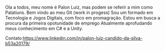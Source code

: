Ola a todos, meu nome é Palon Luiz, mas podem se referir a mim como Palatiuns. 
Bem vindo ao meu Git (work in progess) Sou um formado em Tecnologia e Jogos Digitais, com foco em promagração.
Estou em busca a procura da primeira opotunidade de emprego Atualmente aprofudando meus conhecimento em C# e a Unity.

Contato:https://www.linkedin.com/in/palon-luiz-candido-da-silva-b53a20179/
<!--
**Palatiuns/Palatiuns** is a ✨ _special_ ✨ repository because its `README.md` (this file) appears on your GitHub profile.

Here are some ideas to get you started:

- 🔭 I’m currently working on ...
- 🌱 I’m currently learning ...
- 👯 I’m looking to collaborate on ...
- 🤔 I’m looking for help with ...
- 💬 Ask me about ...
- 📫 How to reach me: ...
- 😄 Pronouns: ...
- ⚡ Fun fact: ...
-->
